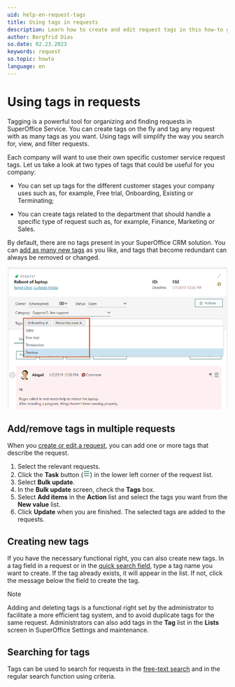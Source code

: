 ```yaml
---
uid: help-en-request-tags
title: Using tags in requests
description: Learn how to create and edit request tags in this how-to guide.
author: Bergfrid Dias
so.date: 02.23.2023
keywords: request
so.topic: howto
language: en
---
```


# Using tags in requests

Tagging is a powerful tool for organizing and finding requests in SuperOffice Service. You can create tags on the fly and tag any request with as many tags as you want. Using tags will simplify the way you search for, view, and filter requests.

Each company will want to use their own specific customer service request tags. Let us take a look at two types of tags that could be useful for you company:

* You can set up tags for the different customer stages your company uses such as, for example, Free trial, Onboarding, Existing or Terminating;

* You can create tags related to the department that should handle a specific type of request such as, for example, Finance, Marketing or Sales.

By default, there are no tags present in your SuperOffice CRM solution. You can [add as many new tags][4] as you like, and tags that become redundant can always be removed or changed.

![Tagging requests -screenshot][img2]

## Add/remove tags in multiple requests

When you [create or edit a request][1], you can add one or more tags that describe the request.

1. Select the relevant requests.
1. Click the **Task** button (![icon][img1]) in the lower left corner of the request list.
1. Select **Bulk update**.
1. In the **Bulk update** screen, check the **Tags** box.
1. Select **Add items** in the **Action** list and select the tags you want from the **New value** list.
1. Click **Update** when you are finished. The selected tags are added to the requests.

## Creating new tags

If you have the necessary functional right, you can also create new tags. In a tag field in a request or in the [quick search field][2], type a tag name you want to create. If the tag already exists, it will appear in the list. If not, click the message below the field to create the tag.

> [!NOTE]
> Adding and deleting tags is a functional right set by the administrator to facilitate a more efficient tag system, and to avoid duplicate tags for the same request. Administrators can also add tags in the **Tag** list in the **Lists** screen in SuperOffice Settings and maintenance.

## Searching for tags

Tags can be used to search for requests in the [free-text search][2] and in the regular search function using criteria.

<!-- Referenced links -->
[1]: howto/create.md
[2]: ../../search-options/learn/freetext-search.md
[4]: ../../admin/lists/learn/adding-items.md

<!-- Referenced images -->
[img1]: ../../../media/icons/btn-menu.png
[img2]: media/requests-tag-request-small.png

